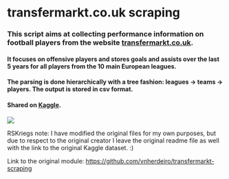 # transfermarkt.co.uk scraping

### This script aims at collecting performance information on football players from the website [transfermarkt.co.uk](www.transfermarkt.co.uk).

#### It focuses on offensive players and stores goals and assists over the last 5 years for all players from the 10 main European leagues.

#### The parsing is done hierarchically with a tree fashion: leagues -> teams -> players. The output is stored in csv format.

#### Shared on [Kaggle](https://www.kaggle.com/gimunu/football-striker-performance).


![](TablePicture.png)

RSKriegs note: I have modified the original files for my own purposes, but due to respect to the original creator I leave the original readme file as well with the link to the original Kaggle dataset. :)

Link to the original module: https://github.com/vnherdeiro/transfermarkt-scraping

